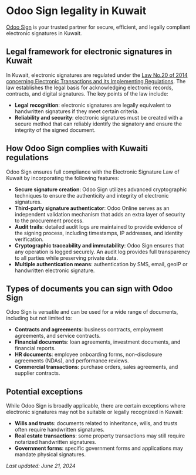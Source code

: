 # Odoo Sign legality in Kuwait

[Odoo Sign](applications/productivity/sign.md) is your trusted partner for secure, efficient, and legally compliant
electronic signatures in Kuwait.

## Legal framework for electronic signatures in Kuwait

In Kuwait, electronic signatures are regulated under the [Law No.20 of 2014 concerning Electronic
Transactions and its Implementing Regulations](https://kdipa.gov.kw/wp-content/uploads/2022/08/%D9%82%D8%A7%D9%86%D9%88%D9%86-%D8%A7%D9%84%D9%85%D8%B9%D8%A7%D9%85%D9%84%D8%A7%D8%AA-%D8%A7%D9%84%D8%A7%D9%84%D9%83%D8%AA%D8%B1%D9%88%D9%86%D9%8A%D8%A9-20-%D9%84%D8%B3%D9%86%D8%A9-2014-%D9%85%D8%AA%D8%B1%D8%AC%D9%85-%D8%A8%D8%A7%D9%84%D9%84%D8%BA%D8%A9-%D8%A7%D9%84%D8%A7%D9%86%D8%AC%D9%84%D9%8A%D8%B2%D9%8A%D8%A9.pdf).
The law establishes the legal basis for acknowledging electronic records, contracts, and digital
signatures. The key points of the law include:

- **Legal recognition**: electronic signatures are legally equivalent to handwritten signatures if
  they meet certain criteria.
- **Reliability and security**: electronic signatures must be created with a secure method that can
  reliably identify the signatory and ensure the integrity of the signed document.

## How Odoo Sign complies with Kuwaiti regulations

Odoo Sign ensures full compliance with the Electronic Signature Law of Kuwait by incorporating the
following features:

- **Secure signature creation**: Odoo Sign utilizes advanced cryptographic techniques to ensure the
  authenticity and integrity of electronic signatures.
- **Third-party signature authenticator**: Odoo Online serves as an independent validation mechanism
  that adds an extra layer of security to the procurement process.
- **Audit trails**: detailed audit logs are maintained to provide evidence of the signing process,
  including timestamps, IP addresses, and identity verification.
- **Cryptographic traceability and immutability**: Odoo Sign ensures that any operation is logged
  securely. An audit log provides full transparency to all parties while preserving private data.
- **Multiple authentication means**: authentication by SMS, email, geoIP or handwritten electronic
  signature.

## Types of documents you can sign with Odoo Sign

Odoo Sign is versatile and can be used for a wide range of documents, including but not limited to:

- **Contracts and agreements**: business contracts, employment agreements, and service contracts.
- **Financial documents**: loan agreements, investment documents, and financial reports.
- **HR documents**: employee onboarding forms, non-disclosure agreements (NDAs), and performance
  reviews.
- **Commercial transactions**: purchase orders, sales agreements, and supplier contracts.

## Potential exceptions

While Odoo Sign is broadly applicable, there are certain exceptions where electronic signatures may
not be suitable or legally recognized in Kuwait:

- **Wills and trusts**: documents related to inheritance, wills, and trusts often require
  handwritten signatures.
- **Real estate transactions**: some property transactions may still require notarized handwritten
  signatures.
- **Government forms**: specific government forms and applications may mandate physical signatures.

*Last updated: June 21, 2024*
